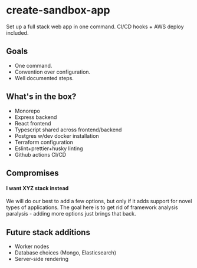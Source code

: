 # create-sandbox-app
Set up a full stack web app in one command. CI/CD hooks + AWS deploy included.

## Goals
- One command.
- Convention over configuration.
- Well documented steps.

## What's in the box?
- Monorepo
- Express backend
- React frontend
- Typescript shared across frontend/backend
- Postgres w/dev docker installation
- Terraform configuration
- Eslint+prettier+husky linting
- Github actions CI/CD

## Compromises
#### I want XYZ stack instead
We will do our best to add a few options, but only if it adds support for novel types of applications. The goal here is to get rid of framework analysis paralysis - adding more options just brings that back. 

## Future stack additions
- Worker nodes
- Database choices (Mongo, Elasticsearch)
- Server-side rendering

